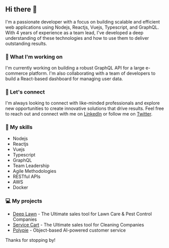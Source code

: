 ## Hi there 👋

I'm a passionate developer with a focus on building scalable and efficient web applications using Nodejs, Reactjs, Vuejs, Typescript, and GraphQL. With 4 years of experience as a team lead, I've developed a deep understanding of these technologies and how to use them to deliver outstanding results.

### 🌱 What I'm working on

I'm currently working on building a robust GraphQL API for a large e-commerce platform. I'm also collaborating with a team of developers to build a React-based dashboard for managing user data.

### 🤝 Let's connect

I'm always looking to connect with like-minded professionals and explore new opportunities to create innovative solutions that drive results. Feel free to reach out and connect with me on [LinkedIn](https://www.linkedin.com/in/ibtisamdev/) or follow me on [Twitter](https://twitter.com/ibtisamdev).

### 🚀 My skills

-   Nodejs
-   Reactjs
-   Vuejs
-   Typescript
-   GraphQL
-   Team Leadership
-   Agile Methodologies
-   RESTful APIs
-   AWS
-   Docker

### 💻 My projects

-   [Deep Lawn](https://deeplawn.com/) - The Ultimate  sales tool  for Lawn Care & Pest Control Companies
-   [Service Cart](https://servicecart.io/) - The Ultimate  sales tool  for Cleaning Companies
-   [Polypie](https://polypie.com/) - Object-based AI-powered customer service

Thanks for stopping by!

